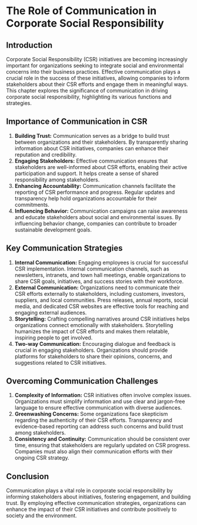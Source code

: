 # The Role of Communication in Corporate Social Responsibility

## Introduction

Corporate Social Responsibility (CSR) initiatives are becoming increasingly important for organizations seeking to integrate social and environmental concerns into their business practices. Effective communication plays a crucial role in the success of these initiatives, allowing companies to inform stakeholders about their CSR efforts and engage them in meaningful ways. This chapter explores the significance of communication in driving corporate social responsibility, highlighting its various functions and strategies.

## Importance of Communication in CSR

1. **Building Trust:** Communication serves as a bridge to build trust between organizations and their stakeholders. By transparently sharing information about CSR initiatives, companies can enhance their reputation and credibility.
2. **Engaging Stakeholders:** Effective communication ensures that stakeholders are well-informed about CSR efforts, enabling their active participation and support. It helps create a sense of shared responsibility among stakeholders.
3. **Enhancing Accountability:** Communication channels facilitate the reporting of CSR performance and progress. Regular updates and transparency help hold organizations accountable for their commitments.
4. **Influencing Behavior:** Communication campaigns can raise awareness and educate stakeholders about social and environmental issues. By influencing behavior change, companies can contribute to broader sustainable development goals.

## Key Communication Strategies

1. **Internal Communication:** Engaging employees is crucial for successful CSR implementation. Internal communication channels, such as newsletters, intranets, and town hall meetings, enable organizations to share CSR goals, initiatives, and success stories with their workforce.
2. **External Communication:** Organizations need to communicate their CSR efforts externally to stakeholders, including customers, investors, suppliers, and local communities. Press releases, annual reports, social media, and dedicated CSR websites are effective tools for reaching and engaging external audiences.
3. **Storytelling:** Crafting compelling narratives around CSR initiatives helps organizations connect emotionally with stakeholders. Storytelling humanizes the impact of CSR efforts and makes them relatable, inspiring people to get involved.
4. **Two-way Communication:** Encouraging dialogue and feedback is crucial in engaging stakeholders. Organizations should provide platforms for stakeholders to share their opinions, concerns, and suggestions related to CSR initiatives.

## Overcoming Communication Challenges

1. **Complexity of Information:** CSR initiatives often involve complex issues. Organizations must simplify information and use clear and jargon-free language to ensure effective communication with diverse audiences.
2. **Greenwashing Concerns:** Some organizations face skepticism regarding the authenticity of their CSR efforts. Transparency and evidence-based reporting can address such concerns and build trust among stakeholders.
3. **Consistency and Continuity:** Communication should be consistent over time, ensuring that stakeholders are regularly updated on CSR progress. Companies must also align their communication efforts with their ongoing CSR strategy.

## Conclusion

Communication plays a vital role in corporate social responsibility by informing stakeholders about initiatives, fostering engagement, and building trust. By employing effective communication strategies, organizations can enhance the impact of their CSR initiatives and contribute positively to society and the environment.

